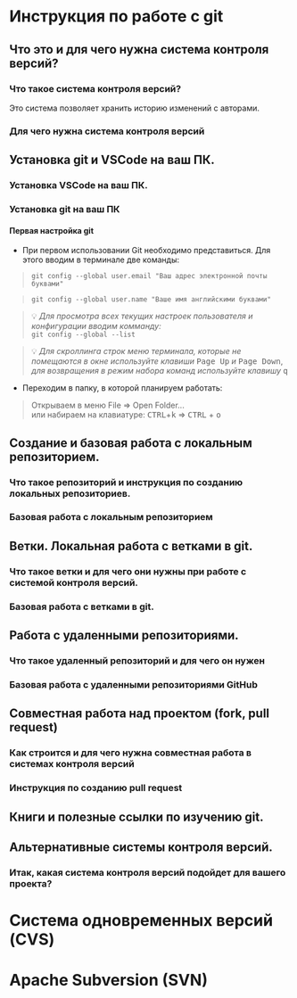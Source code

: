 # Инструкция по работе с git

## Что это и для чего нужна система контроля версий?

### Что такое система контроля версий?

Это система позволяет хранить историю изменений с авторами.

### Для чего нужна система контроля версий

## Установка git и VSCode на ваш ПК.

### Установка VSCode на ваш ПК.

### Установка git на ваш ПК

#### Первая настройка git

- При первом использовании Git необходимо представиться. Для этого вводим в терминале две команды:  
>`git config --global user.email "Ваш адрес электронной почты буквами"`

>`git config --global user.name "Ваше имя английскими буквами"`

>&#128161; *Для просмотра всех текущих настроек пользователя и конфигурации вводим комманду:*  
>`git config --global --list`

>&#128161; *Для скроллинга строк меню терминала, которые не помещаются в окне используйте клавиши* <kbd>Page Up</kbd> *и* <kbd>Page Down</kbd>, *для возвращения в режим набора команд используйте клавишу* <kbd>q</kbd>

- Переходим в папку, в которой планируем работать:
>Открываем в меню File &rArr; Open Folder...  
или набираем на клавиатуре: <kbd>CTRL</kbd>+<kbd>k</kbd> &rArr; <kbd>CTRL</kbd> + <kbd>o</kbd>

## Создание и базовая работа с локальным репозиторием.

### Что такое репозиторий и инструкция по созданию локальных репозиториев.

### Базовая работа с локальным репозиторием

## Ветки. Локальная работа с ветками в git.

### Что такое ветки и для чего они нужны при работе с системой контроля версий.

### Базовая работа с ветками в git.

## Работа с удаленными репозиториями.

### Что такое удаленный репозиторий и для чего он нужен

### Базовая работа с удаленными репозиториями GitHub

## Совместная работа над проектом (fork, pull request)

### Как строится и для чего нужна совместная работа в системах контроля версий

### Инструкция по созданию pull request

## Книги и полезные ссылки по изучению git.

## Альтернативные системы контроля версий.

### Итак, какая система контроля версий подойдет для вашего проекта?

# Система одновременных версий (CVS)

# Apache Subversion (SVN)

